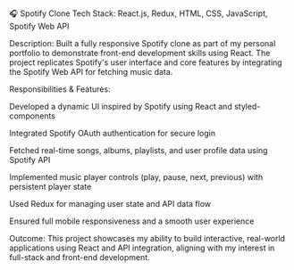 🎧 Spotify Clone
Tech Stack: React.js, Redux, HTML, CSS, JavaScript, Spotify Web API

Description:
Built a fully responsive Spotify clone as part of my personal portfolio to demonstrate front-end development skills using React. The project replicates Spotify's user interface and core features by integrating the Spotify Web API for fetching music data.

Responsibilities & Features:

Developed a dynamic UI inspired by Spotify using React and styled-components

Integrated Spotify OAuth authentication for secure login

Fetched real-time songs, albums, playlists, and user profile data using Spotify API

Implemented music player controls (play, pause, next, previous) with persistent player state

Used Redux for managing user state and API data flow

Ensured full mobile responsiveness and a smooth user experience

Outcome:
This project showcases my ability to build interactive, real-world applications using React and API integration, aligning with my interest in full-stack and front-end development.
